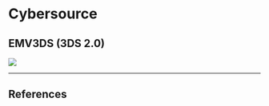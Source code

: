 Cybersource
===========


## EMV3DS (3DS 2.0)

![](http://www.plantuml.com/plantuml/proxy?src=https://raw.githubusercontent.com/yidas/web-service-architectures/master/third-party-payment/cybersource/payer-authentication-emv3ds.plantuml)


---

## References
